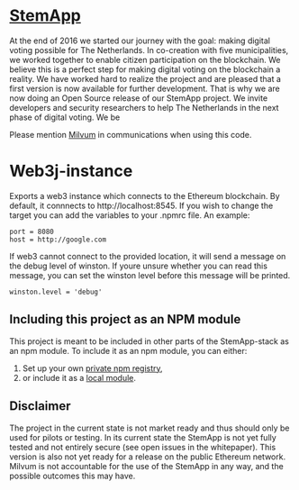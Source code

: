 # [StemApp](https://milvum.github.io/stemapp/)

At the end of 2016 we started our journey with the goal: making digital voting possible for The Netherlands. In co-creation with five municipalities, we worked together to enable citizen participation on the blockchain. We believe this is a perfect step for making digital voting on the blockchain a reality. We have worked hard to realize the project and are pleased that a first version is now available for further development. That is why we are now doing an Open Source release of our StemApp project. We invite developers and security researchers to help The Netherlands in the next phase of digital voting. We be

Please mention [Milvum](https://milvum.com) in communications when using this code.

# Web3j-instance

Exports a web3 instance which connects to the Ethereum blockchain. 
By default, it connnects to http://localhost:8545. 
If you wish to change the target you can add the variables to your .npmrc file. An example:
```
port = 8080
host = http://google.com
``` 

If web3 cannot connect to the provided location, it will send a message on the debug level of winston. If youre unsure whether you can read this message, you can set the winston level before this message will be printed. 
```
winston.level = 'debug'
```

## Including this project as an NPM module
This project is meant to be included in other parts of the StemApp-stack as an npm module. To include it as an npm module, you can either:
1. Set up your own [private npm registry](https://docs.npmjs.com/private-modules/intro),
1. or include it as a [local module](https://docs.npmjs.com/files/package.json#local-paths).

## Disclaimer

The project in the current state is not market ready and thus should only be used for pilots or testing. In its current state the StemApp is not yet fully tested and not entirely secure (see open issues in the whitepaper). This version is also not yet ready for a release on the public Ethereum network. Milvum is not accountable for the use of the StemApp in any way, and the possible outcomes this may have.
